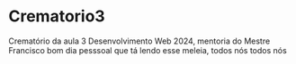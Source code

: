 # Crematorio3
Crematório da aula 3 Desenvolvimento Web 2024, mentoria do Mestre Francisco 
bom dia pesssoal que tá lendo esse meleia, todos nós todos nós 
